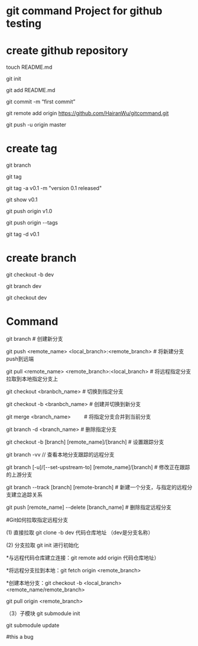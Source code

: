 # git command Project for github testing

# create github repository

touch README.md 

git init 

git add README.md 

git commit -m “first commit” 

git remote add origin https://github.com/HairanWu/gitcommand.git

git push -u origin master

# create tag
git branch

git tag

git tag -a v0.1 -m "version 0.1 released"

git show v0.1

git push origin v1.0

git push origin --tags

git tag -d v0.1

# create branch

git checkout -b dev

git branch dev

git checkout dev

# Command 
git branch <new-branch>        # 创建新分支

git push <remote_name> <local_branch>:<remote_branch>  # 将新建分支push到远端

git pull <remote_name> <remote_branch>:<local_branch> # 将远程指定分支拉取到本地指定分支上

git checkout <branbch_name>         # 切换到指定分支

git checkout -b <branbch_name>  # 创建并切换到新分支

git merge <branch_name> 　　         # 将指定分支合并到当前分支

git branch -d <branch_name>    # 删除指定分支

git checkout -b [branch] [remote_name]/[branch]   #  设置跟踪分支

git branch -vv    // 查看本地分支跟踪的远程分支

git branch [-u]/[--set-upstream-to] [remote_name]/[branch] # 修改正在跟踪的上游分支


git branch --track [branch] [remote-branch]  # 新建一个分支，与指定的远程分支建立追踪关系

git push [remote_name] --delete  [branch_name]     # 删除指定远程分支

#Git如何拉取指定远程分支

(1) 直接拉取
git clone -b dev 代码仓库地址 （dev是分支名称）

(2) 分支拉取
git init 进行初始化

*与远程代码仓库建立连接：git remote add origin 代码仓库地址）

*将远程分支拉到本地：git fetch origin <remote_branch>

*创建本地分支：git checkout -b <local_branch> <remote_name/remote_branch> 

git pull origin <remote_branch>

（3）子模块
git submodule init

git submodule update

#this a bug

